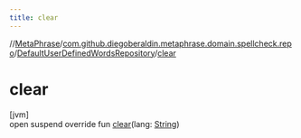 ```yaml
---
title: clear
---
```

//[MetaPhrase](../../../index.html)/[com.github.diegoberaldin.metaphrase.domain.spellcheck.repo](../index.html)/[DefaultUserDefinedWordsRepository](index.html)/[clear](clear.html)



# clear



[jvm]\
open suspend override fun [clear](clear.html)(lang: [String](https://kotlinlang.org/api/latest/jvm/stdlib/kotlin/-string/index.html))





